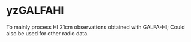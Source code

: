 # yzGALFAHI
To mainly process HI 21cm observations obtained with GALFA-HI; Could also be used for other radio data.
